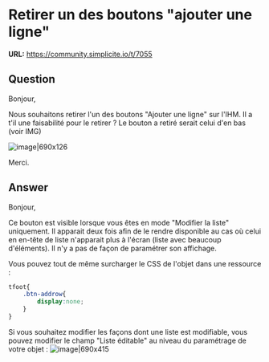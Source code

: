 # Retirer un des boutons "ajouter une ligne"

**URL:** https://community.simplicite.io/t/7055

## Question
Bonjour,

Nous souhaitons retirer l'un des boutons "Ajouter une ligne" sur l'IHM. Il a t'il une faisabilité pour le retirer ?
Le bouton a retiré serait celui d'en bas (voir IMG)

![image|690x126](upload://c3rQp7IfpagU3NY0WaZ1HaxT6T1.png)

Merci.

## Answer
Bonjour, 

Ce bouton est visible lorsque vous êtes en mode "Modifier la liste" uniquement. 
Il apparait deux fois afin de le rendre disponible au cas où celui en en-tête de liste n'apparait plus à l'écran (liste avec beaucoup d'éléments).
Il n'y a pas de façon de paramétrer son affichage.

Vous pouvez tout de même surcharger le CSS de l'objet dans une ressource :
```css
tfoot{
	.btn-addrow{
		display:none;
	}
}
```

Si vous souhaitez modifier les façons dont une liste est modifiable, vous pouvez modifier le champ "Liste éditable" au niveau du paramétrage de votre objet :
![image|690x415](upload://78Vwsg6wAQXnCcOcWkcDojwMtFd.png)
